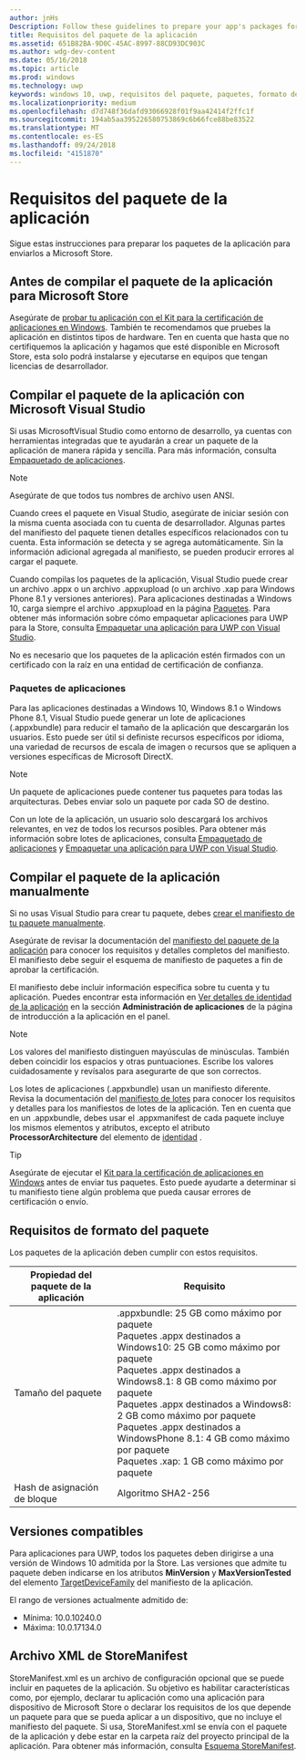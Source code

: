 ```yaml
---
author: jnHs
Description: Follow these guidelines to prepare your app's packages for submission to the Microsoft Store.
title: Requisitos del paquete de la aplicación
ms.assetid: 651B82BA-9D0C-45AC-8997-88CD93DC903C
ms.author: wdg-dev-content
ms.date: 05/16/2018
ms.topic: article
ms.prod: windows
ms.technology: uwp
keywords: windows 10, uwp, requisitos del paquete, paquetes, formato del paquete, versión compatible, enviar
ms.localizationpriority: medium
ms.openlocfilehash: d7d748f36dafd93066928f01f9aa42414f2ffc1f
ms.sourcegitcommit: 194ab5aa395226580753869c6b66fce88be83522
ms.translationtype: MT
ms.contentlocale: es-ES
ms.lasthandoff: 09/24/2018
ms.locfileid: "4151870"
---
```

# <a name="app-package-requirements"></a>Requisitos del paquete de la aplicación

Sigue estas instrucciones para preparar los paquetes de la aplicación para enviarlos a Microsoft Store.

## <a name="before-you-build-your-apps-package-for-the-microsoft-store"></a>Antes de compilar el paquete de la aplicación para Microsoft Store

Asegúrate de [probar tu aplicación con el Kit para la certificación de aplicaciones en Windows](../debug-test-perf/windows-app-certification-kit.md). También te recomendamos que pruebes la aplicación en distintos tipos de hardware. Ten en cuenta que hasta que no certifiquemos la aplicación y hagamos que esté disponible en Microsoft Store, esta solo podrá instalarse y ejecutarse en equipos que tengan licencias de desarrollador.

## <a name="building-the-app-package-using-microsoft-visual-studio"></a>Compilar el paquete de la aplicación con Microsoft Visual Studio

Si usas MicrosoftVisual Studio como entorno de desarrollo, ya cuentas con herramientas integradas que te ayudarán a crear un paquete de la aplicación de manera rápida y sencilla. Para más información, consulta [Empaquetado de aplicaciones](../packaging/index.md).

> [!NOTE]
> Asegúrate de que todos tus nombres de archivo usen ANSI. 

Cuando crees el paquete en Visual Studio, asegúrate de iniciar sesión con la misma cuenta asociada con tu cuenta de desarrollador. Algunas partes del manifiesto del paquete tienen detalles específicos relacionados con tu cuenta. Esta información se detecta y se agrega automáticamente. Sin la información adicional agregada al manifiesto, se pueden producir errores al cargar el paquete. 

Cuando compilas los paquetes de la aplicación, Visual Studio puede crear un archivo .appx o un archivo .appxupload (o un archivo .xap para Windows Phone 8.1 y versiones anteriores). Para aplicaciones destinadas a Windows 10, carga siempre el archivo .appxupload en la página [Paquetes](upload-app-packages.md). Para obtener más información sobre cómo empaquetar aplicaciones para UWP para la Store, consulta [Empaquetar una aplicación para UWP con Visual Studio](../packaging/packaging-uwp-apps.md).

No es necesario que los paquetes de la aplicación estén firmados con un certificado con la raíz en una entidad de certificación de confianza.


### <a name="app-bundles"></a>Paquetes de aplicaciones

Para las aplicaciones destinadas a Windows 10, Windows 8.1 o Windows Phone 8.1, Visual Studio puede generar un lote de aplicaciones (.appxbundle) para reducir el tamaño de la aplicación que descargarán los usuarios. Esto puede ser útil si definiste recursos específicos por idioma, una variedad de recursos de escala de imagen o recursos que se apliquen a versiones específicas de Microsoft DirectX.

> [!NOTE]
> Un paquete de aplicaciones puede contener tus paquetes para todas las arquitecturas. Debes enviar solo un paquete por cada SO de destino.

Con un lote de la aplicación, un usuario solo descargará los archivos relevantes, en vez de todos los recursos posibles. Para obtener más información sobre lotes de aplicaciones, consulta [Empaquetado de aplicaciones](../packaging/index.md) y [Empaquetar una aplicación para UWP con Visual Studio](../packaging/packaging-uwp-apps.md).


## <a name="building-the-app-package-manually"></a>Compilar el paquete de la aplicación manualmente

Si no usas Visual Studio para crear tu paquete, debes [crear el manifiesto de tu paquete manualmente](https://docs.microsoft.com/uwp/schemas/appxpackage/how-to-create-a-package-manifest-manually).

Asegúrate de revisar la documentación del [manifiesto del paquete de la aplicación](https://docs.microsoft.com/uwp/schemas/appxpackage/appx-package-manifest) para conocer los requisitos y detalles completos del manifiesto. El manifiesto debe seguir el esquema de manifiesto de paquetes a fin de aprobar la certificación.

El manifiesto debe incluir información específica sobre tu cuenta y tu aplicación. Puedes encontrar esta información en [Ver detalles de identidad de la aplicación](view-app-identity-details.md) en la sección **Administración de aplicaciones** de la página de introducción a la aplicación en el panel.

> [!NOTE]
> Los valores del manifiesto distinguen mayúsculas de minúsculas. También deben coincidir los espacios y otras puntuaciones. Escribe los valores cuidadosamente y revísalos para asegurarte de que son correctos.


Los lotes de aplicaciones (.appxbundle) usan un manifiesto diferente. Revisa la documentación del [manifiesto de lotes](https://docs.microsoft.com/uwp/schemas/bundlemanifestschema/bundle-manifest) para conocer los requisitos y detalles para los manifiestos de lotes de la aplicación. Ten en cuenta que en un .appxbundle, debes usar el .appxmanifest de cada paquete incluye los mismos elementos y atributos, excepto el atributo **ProcessorArchitecture** del elemento de [identidad](https://docs.microsoft.com/uwp/schemas/appxpackage/uapmanifestschema/element-identity) .

> [!TIP]
> Asegúrate de ejecutar el [Kit para la certificación de aplicaciones en Windows](../debug-test-perf/windows-app-certification-kit.md) antes de enviar tus paquetes. Esto puede ayudarte a determinar si tu manifiesto tiene algún problema que pueda causar errores de certificación o envío.


## <a name="package-format-requirements"></a>Requisitos de formato del paquete

Los paquetes de la aplicación deben cumplir con estos requisitos.

| Propiedad del paquete de la aplicación | Requisito                                                          |
|----------------------|----------------------------------------------------------------------|
| Tamaño del paquete         | .appxbundle: 25 GB como máximo por paquete <br>Paquetes .appx destinados a Windows10: 25 GB como máximo por paquete<br>Paquetes .appx destinados a Windows8.1: 8 GB como máximo por paquete <br> Paquetes .appx destinados a Windows8: 2 GB como máximo por paquete <br> Paquetes .appx destinados a WindowsPhone 8.1: 4 GB como máximo por paquete <br> Paquetes .xap: 1 GB como máximo por paquete                                                                           |
| Hash de asignación de bloque     | Algoritmo SHA2-256                                                   |


## <a name="supported-versions"></a>Versiones compatibles

Para aplicaciones para UWP, todos los paquetes deben dirigirse a una versión de Windows 10 admitida por la Store. Las versiones que admite tu paquete deben indicarse en los atributos **MinVersion** y **MaxVersionTested** del elemento [TargetDeviceFamily](https://docs.microsoft.com/uwp/schemas/appxpackage/uapmanifestschema/element-targetdevicefamily) del manifiesto de la aplicación.

El rango de versiones actualmente admitido de: 
- Mínima: 10.0.10240.0
- Máxima: 10.0.17134.0


## <a name="storemanifest-xml-file"></a>Archivo XML de StoreManifest

StoreManifest.xml es un archivo de configuración opcional que se puede incluir en paquetes de la aplicación. Su objetivo es habilitar características como, por ejemplo, declarar tu aplicación como una aplicación para dispositivo de Microsoft Store o declarar los requisitos de los que depende un paquete para que se pueda aplicar a un dispositivo, que no incluye el manifiesto del paquete. Si usa, StoreManifest.xml se envía con el paquete de la aplicación y debe estar en la carpeta raíz del proyecto principal de la aplicación. Para obtener más información, consulta [Esquema StoreManifest](https://docs.microsoft.com/uwp/schemas/storemanifest/store-manifest-schema-portal).

 

 




